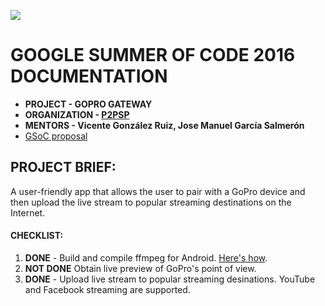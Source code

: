 ![](https://developers.google.com/open-source/gsoc/images/gsoc2016-sun-373x373.png)
# GOOGLE SUMMER OF CODE 2016 DOCUMENTATION

- **PROJECT - GOPRO GATEWAY**
- **ORGANIZATION - [P2PSP](http://p2psp.org/en/)**
- **MENTORS - Vicente González Ruiz, Jose Manuel García Salmerón**
- [GSoC proposal](https://drive.google.com/file/d/0By4a5ikYDOP3YmJXQVIwTzNKdVk/view?usp=sharing)

## PROJECT BRIEF:
A user-friendly app that allows the user to pair with a GoPro device and then upload the live stream to popular streaming destinations on the Internet.

#### CHECKLIST:
1. **DONE** - Build and compile ffmpeg for Android. [Here's how](https://github.com/sravan953/gopro/tree/master/FFmpegLibrary/BUILD_GUIDE).
2. **NOT DONE** Obtain live preview of GoPro's point of view.
3. **DONE** - Upload live stream to popular streaming desinations. YouTube and Facebook streaming are supported.
